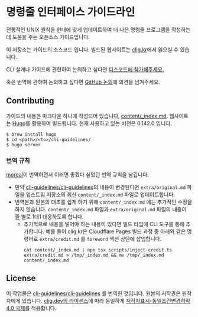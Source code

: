# 명령줄 인터페이스 가이드라인

전통적인 UNIX 원칙을 현대에 맞게 업데이트하여 더 나은 명령줄 프로그램을 작성하는 데 도움을 주는 오픈소스 가이드입니다.

이 저장소는 가이드의 소스코드 입니다. 빌드된 웹사이트는 [clig.kr](https://clig.kr/)에서 읽으실 수 있습니다..

CLI 설계나 가이드에 관련하여 논의하고 싶다면 [디스코드에 참가해주세요.](https://discord.gg/EbAW5rUCkE)

혹은 번역에 관하여 논의하고 싶다면 [GitHub 논의](https://github.com/moreal/cli-guidelines-kr/discussions)에 의견을 남겨주세요.

## Contributing

가이드의 내용은 마크다운 하나에 작성되어 있습니다, [content/_index.md](content/_index.md).
웹사이트는 [Hugo](https://gohugo.io/)를 활용하여 빌드됩니다. 현재 사용하고 있는 버전은 0.142.0 입니다.

```
$ brew install hugo
$ cd <path>/<to>/cli-guidelines/
$ hugo server
```

<!-- TODO: add contact info (how to reach the CLIG creators with questions) -->

### 번역 규칙

[moreal](https://github.com/moreal)이 번역하면서 이러면 좋겠다 싶었던 번역 규칙을 남깁니다.

- 만약 [cli-guidelines/cli-guidelines]의 내용이 변경된다면 `extra/original.md` 파일을 업스트림 저장소의 최신 `content/_index.md` 파일로 업데이트합니다.
- 번역본과 원본의 대조를 쉽게 하기 위해 `content/_index.md` 에는 추가적인 수정을 하지 않습니다. `content/_index.md` 파일과 `extra/original.md` 파일의 내용이 줄 별로 1대1 대응하도록 합니다.
  - 추가적으로 내용을 넣어야 하는 내용이 있다면 빌드 타임에 CLI 도구를 통해 추가합니다. 예를 들어 clig.kr은 Cloudflare Pages 빌드 과정 중 아래와 같은 명령어로 `extra/credit.md` 를 `foreword` 섹션 상단에 삽입합니다.
    ```
    cat content/_index.md | npx tsx scripts/inject-credit.ts extra/credit.md > /tmp/_index.md && mv /tmp/_index.md content/_index.md
    ```

## License

이 작업물은 [cli-guidelines/cli-guidelines] 를 번역한 것입니다. 원본의 저작권은 원작자에게 있습니다. [clig.dev의 라이센스](https://github.com/cli-guidelines/cli-guidelines/blob/35ab5d1ecadeca365fdf59d0e9ea8b740e5e06fb/LICENSE)에 따라 동일하게 [저작자표시-동일조건변경허락 4.0 국제](https://creativecommons.org/licenses/by-sa/4.0/deed.ko)를 적용합니다.


[cli-guidelines/cli-guidelines]: https://github.com/cli-guidelines/cli-guidelines
